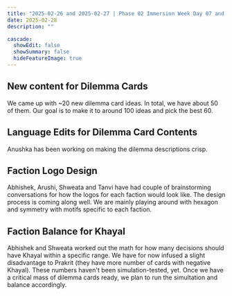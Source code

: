 ```yaml
---
title: "2025-02-26 and 2025-02-27 | Phase 02 Immersion Week Day 07 and Day 08"
date: 2025-02-28
description: ""

cascade:
  showEdit: false
  showSummary: false
  hideFeatureImage: true
---
```

## New content for Dilemma Cards
We came up with ~20 new dilemma card ideas. In total, we have about 50 of them. Our goal is to make it to around 100 ideas and pick the best 60.

## Language Edits for Dilemma Card Contents
Anushka has been working on making the dilemma descriptions crisp.

## Faction Logo Design
Abhishek, Arushi, Shweata and Tanvi have had couple of brainstorming conversations for how the logos for each faction would look like. The design process is coming along well. We are mainly playing around with hexagon and symmetry with motifs specific to each faction.

## Faction Balance for Khayal
Abhishek and Shweata worked out the math for how many decisions should have Khayal within a specific range. We have for now infused a slight disadvantage to Prakrit (they have more number of cards with negative Khayal). These numbers haven't been simulation-tested, yet. Once we have a critical mass of dilemma cards ready, we plan to run the simultation and balance accordingly.